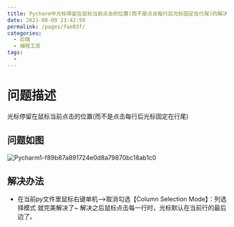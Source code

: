 ```yaml
---
title: Pycharm中光标停留在鼠标当前点击的位置(而不是点击每行后光标固定在行尾)的解决办法
date: 2021-08-09 23:42:59
permalink: /pages/fae03f/
categories:
  - 后端
  - 编程工具
tags:
  - 
---
```

# 问题描述
光标停留在鼠标当前点击的位置(而不是点击每行后光标固定在行尾)
## 问题如图
![Pycharm1-f89b87a891724e0d8a79870bc18ab1c0](https://cdn.jsdelivr.net/gh/hashqueue/blog-image-hosting@master/images/Pycharm1-f89b87a891724e0d8a79870bc18ab1c0-0c73048a5687495c8707c637f352a377.png)
## 解决办法
* 在当前py文件里鼠标右键单机——>取消勾选【Column Selection Mode】：列选择模式   就完美解决了~
解决之后鼠标点击每一行时，光标默认在当前行的最后边了。